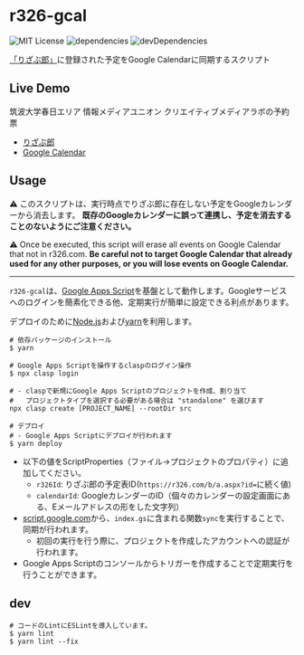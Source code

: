 # r326-gcal
![MIT License](https://img.shields.io/badge/license-MIT-blue)
![dependencies](https://david-dm.org/clab-team/r326-gcal.svg)
![devDependencies](https://david-dm.org/clab-team/r326-gcal/dev-status.svg)

[「りざぶ郎」](https://r326.com)に登録された予定をGoogle Calendarに同期するスクリプト

## Live Demo
筑波大学春日エリア 情報メディアユニオン クリエイティブメディアラボの予約票

* [りざぶ郎](https://www.r326.com/b/main.aspx?id=clab)
* [Google Calendar](https://calendar.google.com/calendar/embed?src=q2thfrpju4gmkrqcrpq83gpe5k%40group.calendar.google.com&ctz=Asia%2FTokyo)

## Usage
:warning: このスクリプトは、実行時点でりざぶ郎に存在しない予定をGoogleカレンダーから消去します。 **既存のGoogleカレンダーに誤って連携し、予定を消去することのないようにご注意ください。**

:warning: Once be executed, this script will erase all events on Google Calendar that not in r326.com. **Be careful not to target Google Calendar that already used for any other purposes, or you will lose events on Google Calendar.**

---
`r326-gcal`は、[Google Apps Script](https://script.google.com)を基盤として動作します。Googleサービスへのログインを簡素化できる他、定期実行が簡単に設定できる利点があります。


デプロイのために[Node.js](https://nodejs.org/ja/)および[yarn](https://yarnpkg.com/lang/ja/)を利用します。

```shell
# 依存パッケージのインストール
$ yarn

# Google Apps Scriptを操作するclaspのログイン操作
$ npx clasp login

# - claspで新規にGoogle Apps Scriptのプロジェクトを作成、割り当て
#   プロジェクトタイプを選択する必要がある場合は "standalone" を選びます
npx clasp create [PROJECT_NAME] --rootDir src

# デプロイ
# - Google Apps Scriptにデプロイが行われます
$ yarn deploy
```
* 以下の値をScriptProperties（ファイル->プロジェクトのプロパティ）に追加してください。
  * `r326Id`: りざぶ郎の予定表ID(`https://r326.com/b/a.aspx?id=`に続く値)
  * `calendarId`: GoogleカレンダーのID（個々のカレンダーの設定画面にある、Eメールアドレスの形をした文字列）
* [script.google.com](https://script.google.com)から、`index.gs`に含まれる関数`sync`を実行することで、同期が行われます。
  * 初回の実行を行う際に、プロジェクトを作成したアカウントへの認証が行われます。
* Google Apps Scriptのコンソールからトリガーを作成することで定期実行を行うことができます。

## dev
```
# コードのLintにESLintを導入しています。
$ yarn lint
$ yarn lint --fix
```

